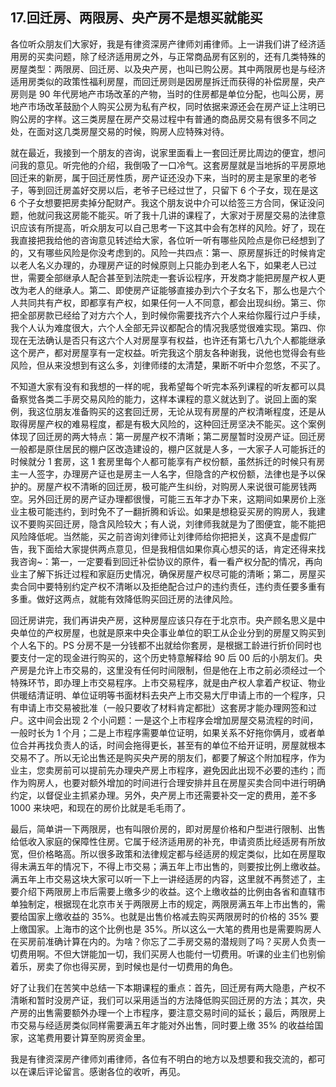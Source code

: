 ## 17.回迁房、两限房、央产房不是想买就能买
各位听众朋友们大家好，我是有律资深房产律师刘甫律师。上一讲我们讲了经济适用房的买卖问题，除了经济适用房之外，与正常商品房有区别的，还有几类特殊的房屋类型：两限房、回迁房、以及央产房，也叫已购公房。其中两限房也是与经济适用房类似的政策性福利房屋，而回迁房则是因房屋拆迁而获得的补偿房屋，央产房则是 90 年代房地产市场改革的产物，当时的住房都是单位分配，也叫公房，房地产市场改革鼓励个人购买公房为私有产权，同时依据来源还会在房产证上注明已购公房的字样。这三类房屋在房产交易过程中有普通的商品房交易有很多不同之处，在面对这几类房屋交易的时候，购房人应特殊对待。


就在最近，我接到一个朋友的咨询，说家里面看上一套回迁房比周边的便宜，想问问我的意见。听完他的介绍，我倒吸了一口冷气。这套房屋就是当地拆的平房原地回迁来的新房，属于回迁房性质，房产证还没办下来，当时的房主是家里的老爷子，等到回迁房盖好交房以后，老爷子已经过世了，只留下 6 个子女，现在是这 6 个子女想要把房卖掉分配财产。我这个朋友说中介可以给签三方合同，保证没问题，他就问我这房能不能买。听了我十几讲的课程了，大家对于房屋交易的法律意识应该有所提高，听众朋友可以自己思考一下这其中会有怎样的风险。好了，现在我直接把我给他的咨询意见转述给大家，各位听一听有哪些风险点是你已经想到了的，又有哪些风险是你没考虑到的。风险一共四点：第一、原房屋拆迁的时候肯定以老人名义办理的，办理房产证的时候原则上只能办到老人名下，如果老人已过世，需要全部继承人配合甚至到法院走一套诉讼程序，开发商才能把房屋产权人更改为老人的继承人。第二、即使房产证能够直接办到六个子女名下，那么也是六个人共同共有产权，即都享有产权，如果任何一人不同意，都会出现纠纷。第三、你把全部房款已经给了对方六个人，到时候你需要找齐六个人来给你履行过户手续，我个人认为难度很大，六个人全部无异议都配合的情况我感觉很难实现。第四、你现在无法确认是否只有这六个人对房屋享有权益，也许还有第七八九个人都能继承这个房产，都对房屋享有一定权益。听完我这个朋友各种谢我，说他也觉得会有些风险，但从来没想到有这么多，刘律师缕的太清楚，果断不听中介忽悠，不买了。


不知道大家有没有和我想的一样的呢，我希望每个听完本系列课程的听友都可以具备察觉各类二手房交易风险的能力，这样本课程的意义就达到了。说回上面的案例，我这位朋友准备购买的这套回迁房，无论从现有房屋的产权清晰程度，还是从取得房屋产权的难易程度，都是有极大风险的，这种回迁房坚决不能买。这个案例体现了回迁房的两大特点：第一房屋产权不清晰；第二房屋暂时没房产证。回迁房一般都是原住居民的棚户区改造建设的，棚户区就是人多，一大家子人可能拆迁的时候就分 1 套房，这 1 套房里每个人都可能享有产权份额，虽然拆迁的时候只有房主一人签字，办理房产证也是房主一人名字，但隐含的产权份额，法律也是予以保护的。房屋产权不清晰的回迁房，极可能产生纠纷，对购房人来说很可能房钱两空。另外回迁房的房产证办理都很慢，可能三五年才办下来，这期间如果房价上涨业主极可能违约，到时免不了一翻折腾和诉讼。如果是想稳妥买房的购房人，我建议不要购买回迁房，隐含风险较大；有人说，刘律师我就是为了图便宜，能不能把风险降低呢。当然能，买之前咨询刘律师让刘律师给你把把关，这真不是虚假广告，我下面给大家提供两点意见，但是我相信如果你真心想买的话，肯定还得来找我咨询~：第一，一定要看到回迁补偿协议的原件，看一看产权分配的情况，再向业主了解下拆迁过程和家庭历史情况，确保房屋产权尽可能的清晰；第二，房屋买卖合同中要特别约定产权不清晰以及拒绝配合过户的违约责任，违约责任要多重有多重。做好这两点，就能有效降低购买回迁房的法律风险。


回迁房讲完，我们再讲央产房，这种房屋应该只存在于北京市。央产顾名思义是中央单位的产权房屋，也就是原来中央企事业单位的职工从企业分到的房屋又购买到个人名下的。PS 分房不是一分钱都不出就给你套房，是根据工龄进行折价同时也要支付一定的现金进行购买的，这个历史特意解释给 90 后 00 后的小朋友们。央产房是允许上市交易的，这里没有任何时间限制，但是他在上市之前必须经过一个特殊环节，即办理上市交易程序。上市交易程序，就是由产权人拿着产权证、物业供暖结清证明、单位证明等书面材料去央产上市交易大厅申请上市的一个程序，只有申请上市交易被批准（一般只要收了材料肯定都批）这套房才能办理网签和过户。这中间会出现 2 个小问题：一是这个上市程序会增加房屋交易流程的时间，一般时长为 1 个月；二是上市程序需要单位证明，如果关系不好拖你俩月，或者单位合并再找负责人的话，时间会拖得更长，甚至有的单位不给开证明，房屋就根本交易不了。所以无论出售还是购买央产房的朋友们，都要了解这个附加程序，作为业主，您卖房前可以提前先办理央产房上市程序，避免因此出现不必要的违约；而作为购房人，也要对额外增加的时间进行合理安排并且在房屋买卖合同中进行明确约定，以督促业主抓紧办理。另外，央产房上市还需要补交一定的费用，差不多 1000 来块吧，和现在的房价比就是毛毛雨了。


最后，简单讲一下两限房，也有叫限价房的，即对房屋价格和户型进行限制、出售给低收入家庭的保障性住房。它属于经济适用房的补充，申请资质比经适房有所放宽，但价格略高。所以很多政策和法律规定都与经适房的规定类似，比如在房屋取得未满五年的情况下，不得上市交易；满五年上市出售的，则要按比例上缴收益。满五年上市交易这块大家可以听一下上一讲经适房的内容，这里就不再赘述了，主要介绍下两限房上市后需要上缴多少的收益。这个上缴收益的比例由各省和直辖市单独制定，根据现在北京市关于两限房上市的规定，两限房满五年上市出售的，需要给国家上缴收益的 35%。也就是出售价格减去购买两限房时的价格的 35% 要上缴国家。上海市的这个比例也是 35%。所以这么一大笔的费用也是需要购房人在买房前准确计算在内的。为啥？你忘了二手房交易的潜规则了吗？买房人负责一切费用啊。不但大饼能加一切，我们买房人也能付一切费用。听课的业主们也别偷着乐，房卖了你也得买房，到时候也是付一切费用的角色。


好了让我们在苦笑中总结一下本期课程的重点：首先，回迁房有两大隐患，产权不清晰和暂时没房产证，我们可以采用适当的方法降低购买回迁房的方法；其次，央产房的出售需要额外办理一个上市程序，要注意交易时间的延长；最后，两限房上市交易与经适房类似同样需要满五年才能对外出售，同时要上缴 35% 的收益给国家，这笔费用要计算至购房资金里。


我是有律资深房产律师刘甫律师，各位有不明白的地方以及想要和我交流的，都可以在课后评论留言。感谢各位的收听，再见。

